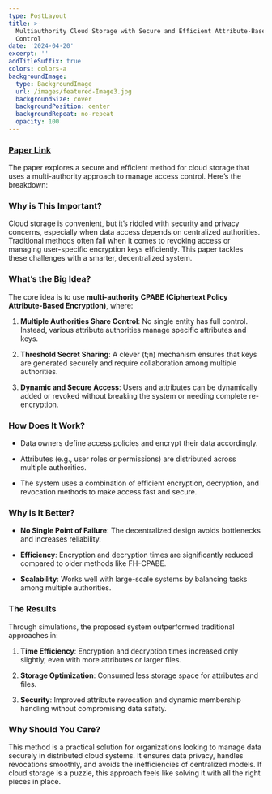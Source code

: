 ```yaml
---
type: PostLayout
title: >-
  Multiauthority Cloud Storage with Secure and Efficient Attribute-Based Access
  Control
date: '2024-04-20'
excerpt: ''
addTitleSuffix: true
colors: colors-a
backgroundImage:
  type: BackgroundImage
  url: /images/featured-Image3.jpg
  backgroundSize: cover
  backgroundPosition: center
  backgroundRepeat: no-repeat
  opacity: 100
---
```

### [**Paper Link**](https://ieeexplore.ieee.org/abstract/document/10426217?casa_token=Ggz_mt3wwhEAAAAA:Av1ZxKoju2YHRt5zzf25a1xLRVKSVqxcXg2vkUs2bhbsGo-m-pzUdPvS9BL3-12uFgbkLL4WWdDjwYs)

The paper explores a secure and efficient method for cloud storage that uses a multi-authority approach to manage access control. Here’s the breakdown:

### **Why is This Important?**

Cloud storage is convenient, but it’s riddled with security and privacy concerns, especially when data access depends on centralized authorities. Traditional methods often fail when it comes to revoking access or managing user-specific encryption keys efficiently. This paper tackles these challenges with a smarter, decentralized system.

### **What’s the Big Idea?**

The core idea is to use **multi-authority CPABE (Ciphertext Policy Attribute-Based Encryption)**, where:

1.  **Multiple Authorities Share Control**: No single entity has full control. Instead, various attribute authorities manage specific attributes and keys.

2.  **Threshold Secret Sharing**: A clever (t;n) mechanism ensures that keys are generated securely and require collaboration among multiple authorities.

3.  **Dynamic and Secure Access**: Users and attributes can be dynamically added or revoked without breaking the system or needing complete re-encryption.

### **How Does It Work?**

*   Data owners define access policies and encrypt their data accordingly.

*   Attributes (e.g., user roles or permissions) are distributed across multiple authorities.

*   The system uses a combination of efficient encryption, decryption, and revocation methods to make access fast and secure.

### **Why is It Better?**

*   **No Single Point of Failure**: The decentralized design avoids bottlenecks and increases reliability.

*   **Efficiency**: Encryption and decryption times are significantly reduced compared to older methods like FH-CPABE.

*   **Scalability**: Works well with large-scale systems by balancing tasks among multiple authorities.

### **The Results**

Through simulations, the proposed system outperformed traditional approaches in:

1.  **Time Efficiency**: Encryption and decryption times increased only slightly, even with more attributes or larger files.

2.  **Storage Optimization**: Consumed less storage space for attributes and files.

3.  **Security**: Improved attribute revocation and dynamic membership handling without compromising data safety.

### **Why Should You Care?**

This method is a practical solution for organizations looking to manage data securely in distributed cloud systems. It ensures data privacy, handles revocations smoothly, and avoids the inefficiencies of centralized models. If cloud storage is a puzzle, this approach feels like solving it with all the right pieces in place.
